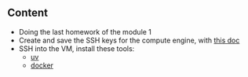 ## Content
- Doing the last homework of the module 1
- Create and save the SSH keys for the compute engine, with [this doc](https://cloud.google.com/compute/docs/connect/create-ssh-keys)
- SSH into the VM, install these tools:
    - [uv](https://docs.astral.sh/uv/getting-started/installation/)
    - [docker](https://docs.docker.com/engine/install/ubuntu/)
